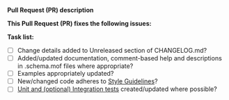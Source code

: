 <!--
Thanks for submitting a Pull Request (PR) to this project. Your contribution to this project is greatly appreciated!

Please prefix the PR title with the resource name, i.e. 'IniSettingsFile: My short description'
If this is a breaking change, then also prefix the PR title with 'BREAKING CHANGE:', i.e. 'BREAKING CHANGE: IniSettingsFile: My short description'

To aid community reviewers in reviewing and merging your PR, please take the time to run through the below checklist.
Change to [x] for each task in the task list that applies to this PR.
-->
**Pull Request (PR) description**
<!-- Replace this with a description of your pull request -->

**This Pull Request (PR) fixes the following issues:**
<!-- Replace this with the list of issues or n/a. Use format: Fixes #123 -->

**Task list:**
- [ ] Change details added to Unreleased section of CHANGELOG.md?
- [ ] Added/updated documentation, comment-based help and descriptions in .schema.mof files where appropriate?
- [ ] Examples appropriately updated?
- [ ] New/changed code adheres to [Style Guidelines](https://github.com/PowerShell/DscResources/blob/master/StyleGuidelines.md)?
- [ ] [Unit and (optional) Integration tests](https://github.com/PowerShell/DscResources/blob/master/TestsGuidelines.md) created/updated where possible?
